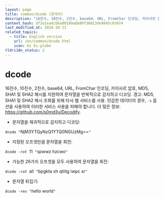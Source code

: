 ```yaml
---
layout: page
title: common/dcode (한국어)
description: "16진수, 10진수, 2진수, base64, URL, FromChar 인코딩, 카이사르 암호, MD5, SHA1 및 SHA2 해시를 지원하여 문자열을 반복적으로 감지하고 디코딩."
content_hash: df2e1eadcb6a09199abb80f36013de9845c03974
last_modified_at: 2024-10-12
related_topics:
  - title: English version
    url: /en/common/dcode.html
    icon: bi bi-globe
tldri18n_status: 2
---
```

# dcode

16진수, 10진수, 2진수, base64, URL, FromChar 인코딩, 카이사르 암호, MD5, SHA1 및 SHA2 해시를 지원하여 문자열을 반복적으로 감지하고 디코딩.
경고: MD5, SHA1 및 SHA2 해시 조회를 위해 타사 웹 서비스를 사용. 민감한 데이터의 경우, `-s` 옵션을 사용하여 이러한 서비스 사용을 피해야 합니다.
더 많은 정보: <https://github.com/s0md3v/Decodify>.

- 문자열을 재귀적으로 감지하고 디코딩:

`dcode "`<span class="tldr-var badge badge-pill bg-dark-lm bg-white-dm text-white-lm text-dark-dm font-weight-bold">NjM3YTQyNzQ1YTQ0NGUzMg==</span>`"`

- 지정된 오프셋만큼 문자열을 회전:

`dcode -rot `<span class="tldr-var badge badge-pill bg-dark-lm bg-white-dm text-white-lm text-dark-dm font-weight-bold">11</span>` "`<span class="tldr-var badge badge-pill bg-dark-lm bg-white-dm text-white-lm text-dark-dm font-weight-bold">spwwz hzcwo</span>`"`

- 가능한 26가지 오프셋을 모두 사용하여 문자열을 회전:

`dcode -rot `<span class="tldr-var badge badge-pill bg-dark-lm bg-white-dm text-white-lm text-dark-dm font-weight-bold">all</span>` "`<span class="tldr-var badge badge-pill bg-dark-lm bg-white-dm text-white-lm text-dark-dm font-weight-bold">bpgkta xh qtiitg iwpc sr</span>`"`

- 문자열 뒤집기:

`dcode -rev "`<span class="tldr-var badge badge-pill bg-dark-lm bg-white-dm text-white-lm text-dark-dm font-weight-bold">hello world</span>`"`
